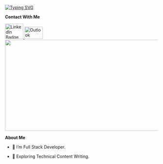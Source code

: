 
[![Typing SVG](https://readme-typing-svg.demolab.com?font=Fira+Code&pause=1000&color=2E12F7&width=435&lines=Hi+there+%F0%9F%91%8B+I'm+Katren+Mikhael;welcome+to+my+profile+;I'm+Full+Stack+Laravel++Developer)](https://git.io/typing-svg)


**Contact With Me**
<div id="badges">
  <a href="https://linkedin.com/in/katren-mikhael-540350218">
    <img src="https://raw.githubusercontent.com/rahuldkjain/github-profile-readme-generator/master/src/images/icons/Social/linked-in-alt.svg" alt="LinkedIn Badge" style="width:60px;height:50px"/>
  </a>
   <a href="mailto:katren.mikhael@outlook.com">
    <img  src="https://github.com/sempostma/office365-icons/raw/master/png/256/outlook.png" alt="Outlook Badge" style="width:60px;height:40px;margine-left:40px"/>
  </a>
</div>  
<div align="center">
  <img src="https://media.giphy.com/media/dWesBcTLavkZuG35MI/giphy.gif" width="600" height="300"/>
</div>

**About Me**

- :telescope: I’m Full Stack Developer.

- :seedling: Exploring Technical Content Writing.


